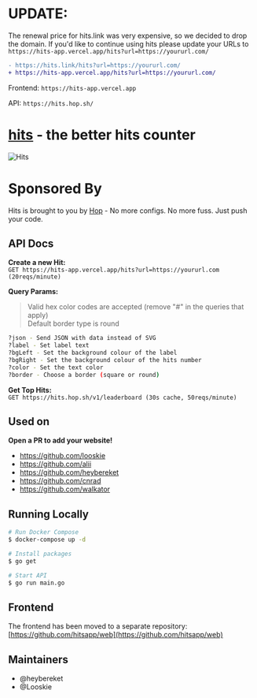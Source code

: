 # UPDATE:
The renewal price for hits.link was very expensive, so we decided to drop the domain. If you'd like to continue using hits please update your URLs to `https://hits-app.vercel.app/hits?url=https://yoururl.com/`

```diff
- https://hits.link/hits?url=https://yoururl.com/
+ https://hits-app.vercel.app/hits?url=https://yoururl.com/
```

Frontend: `https://hits-app.vercel.app`

API: `https://hits.hop.sh/`

# [hits](https://hits-app.vercel.app) - the better hits counter
![Hits](https://hits-app.vercel.app/hits?url=https://github.com/heybereket/hits&bgRight=292B2F)


# Sponsored By
Hits is brought to you by [Hop](https://hop.io/) - No more configs. No more fuss. Just push your code.


## API Docs

**Create a new Hit:** <br />
`GET https://hits-app.vercel.app/hits?url=https://yoururl.com (20reqs/minute)`

**Query Params:**
> Valid hex color codes are accepted (remove "#" in the queries that apply) <br />
> Default border type is round

```bash
?json - Send JSON with data instead of SVG
?label - Set label text
?bgLeft - Set the background colour of the label
?bgRight - Set the background colour of the hits number
?color - Set the text color
?border - Choose a border (square or round)
```

**Get Top Hits:** <br />
`GET https://hits.hop.sh/v1/leaderboard (30s cache, 50reqs/minute)`

## Used on
**Open a PR to add your website!**
- https://github.com/looskie
- https://github.com/alii
- https://github.com/heybereket
- https://github.com/cnrad
- https://github.com/walkator


## Running Locally
```bash
# Run Docker Compose 
$ docker-compose up -d

# Install packages
$ go get

# Start API
$ go run main.go

```

## Frontend
The frontend has been moved to a separate repository:
[https://github.com/hitsapp/web](https://github.com/hitsapp/web)

## Maintainers
- @heybereket
- @Looskie
